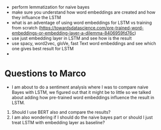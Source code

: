 - perform lemmatization for naive bayes
- make sure you understand how word embeddings are created and how they influance the LSTM
- what is an adventage of using word embeddings for LSTM vs training from scratch (https://towardsdatascience.com/pre-trained-word-embeddings-or-embedding-layer-a-dilemma-8406959fd76c)
- use just embedding layer in LSTM and see how is the result
- use spacy, word2vec, gloVe, fast Text word embeddings and see which one gives best result for LSTM
-

# Questions to Marco

- I am about to do a sentiment analysis where I was to compare naive Bayes with LSTM, we figured out that it might be to little so we talked about adding how pre-trained word embeddings influence the result in LSTM.

1. Should I use BERT also and compare the results?
2. I am also wondering if I should do the naive bayes part or should I just treat LSTM with embedding layer as baseline?
